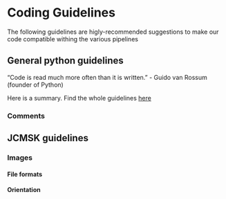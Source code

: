 # Coding Guidelines
The following guidelines are higly-recommended suggestions to make our code compatible withing the various pipelines

## General python guidelines

“Code is read much more often than it is written.” - Guido van Rossum (founder of Python)

Here is a summary. Find the whole guidelines [here](https://www.python.org/dev/peps/pep-0008/) 

### Comments


## JCMSK guidelines 

### Images
#### File formats
#### Orientation 

### 
